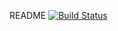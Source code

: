 README
[![Build Status](https://travis-ci.com/nicholasnjihian/amazin_aws_cli.svg?branch=master)](https://travis-ci.com/nicholasnjihian/amazin_aws_cli)
